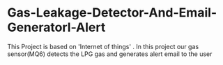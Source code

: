 # Gas-Leakage-Detector-And-Email-Generatorl-Alert
This Project is based on 'Internet of things' . In this project our gas sensor(MQ6) detects the LPG gas and generates alert email to the user 
